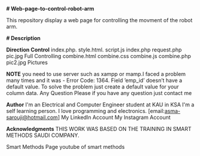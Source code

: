 **# Web-page-to-control-robot-arm**

This repository display a web page for controlling the movment of the robot arm.

**# Description**

**Direction Control**
index.php.
style.html.
script.js
index.php
request.php
pic.jpg
Full Controlling
combine.html
combine.css
combine.js
combine.php
pic2.jpg
Pictures

**NOTE**
you need to use server such as xampp or mamp.I faced a problem many times and it was - Error Code: 1364. Field ’emp_id’ doesn’t have a default value. To solve the problem just create a default value for your column data.
Any Question
Please if you have any question just contact me

**Author**
I'm an Electrical and Computer Engineer student at KAU in KSA I'm a self learning person. I love programming and electronics.
[email:asma-sarouji@hotmail.com]
My LinkedIn Account
My Instagram Account

**Acknowledgments**
THIS WORK WAS BASED ON THE TRAINING IN SMART METHODS SAUDI COMPANY.

Smart Methods Page
youtube of smart methods

